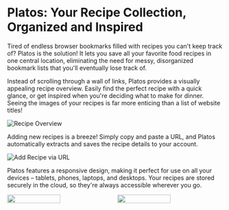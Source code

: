 # Platos: Your Recipe Collection, Organized and Inspired

Tired of endless browser bookmarks filled with recipes you can't keep track of? Platos is the solution!  It lets you save all your favorite food recipes in one central location, eliminating the need for messy, disorganized bookmark lists that you'll eventually lose track of.

Instead of scrolling through a wall of links, Platos provides a visually appealing recipe overview. Easily find the perfect recipe with a quick glance, or get inspired when you're deciding what to make for dinner.  Seeing the images of your recipes is far more enticing than a list of website titles!

![Recipe Overview](https://github.com/user-attachments/assets/e5330cc1-65f9-4155-b5e2-310afdeac78a)

Adding new recipes is a breeze! Simply copy and paste a URL, and Platos automatically extracts and saves the recipe details to your account.

![Add Recipe via URL](https://github.com/user-attachments/assets/7cf09731-5c0f-45b0-8c47-b0dd129a989a)

Platos features a responsive design, making it perfect for use on all your devices – tablets, phones, laptops, and desktops.  Your recipes are stored securely in the cloud, so they're always accessible wherever you go.

<div style="display: flex;">
  <img src="https://github.com/user-attachments/assets/80021f0b-f283-41bd-ba3d-86c3f90e0309" width="50%" style="margin-right: 5px;">
  <img src="https://github.com/user-attachments/assets/c43bc86c-37e5-4ba3-9611-9cacbfee4dc2" width="50%" style="margin-left: 5px;">
</div>
